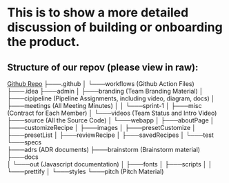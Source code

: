 # This is to show a more detailed discussion of building or onboarding the product.

## Structure of our repov (please view in raw):

[Github Repo](https://github.com/alien-traveler/cse110-fa22-group39)
├───.github
│ └───workflows (Github Action Files)
├───.idea
├───admin
│ ├───branding (Team Branding Material)
│ ├───cipipeline (Pipeline Assignments, including video, diagram, docs)
│ ├───meetings (All Meeting Minutes)
│ │ └───sprint-1
│ ├───misc (Contract for Each Member)
│ └───videos (Team Status and Intro Video)
├───source (All the Source Code)
│ └───webapp
│ ├───aboutPage
│ ├───customizeRecipe
│ ├───images
│ ├───presetCustomize
│ ├───presetList
│ ├───reviewRecipe
│ ├───savedRecipes
│ └───test
└───specs  
├───adrs (ADR documents)
├───brainstorm (Brainstorm material)
├───docs  
│ └───out (Javascript documentation)
│ ├───fonts
│ ├───scripts
│ │ └───prettify
│ └───styles
└───pitch (Pitch Material)
